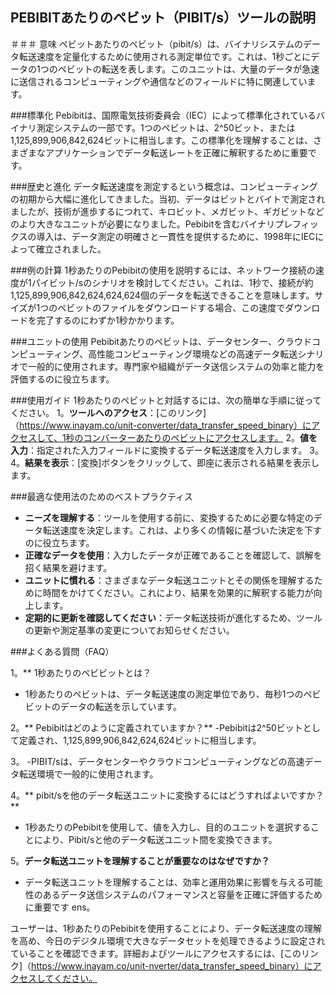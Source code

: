 ## PEBIBITあたりのペビット（PIBIT/s）ツールの説明

＃＃＃ 意味
ペビットあたりのペビット（pibit/s）は、バイナリシステムのデータ転送速度を定量化するために使用される測定単位です。これは、1秒ごとにデータの1つのペビットの転送を表します。このユニットは、大量のデータが急速に送信されるコンピューティングや通信などのフィールドに特に関連しています。

###標準化
Pebibitは、国際電気技術委員会（IEC）によって標準化されているバイナリ測定システムの一部です。1つのペビットは、2^50ビット、または1,125,899,906,842,624ビットに相当します。この標準化を理解することは、さまざまなアプリケーションでデータ転送レートを正確に解釈するために重要です。

###歴史と進化
データ転送速度を測定するという概念は、コンピューティングの初期から大幅に進化してきました。当初、データはビットとバイトで測定されましたが、技術が進歩するにつれて、キロビット、メガビット、ギガビットなどのより大きなユニットが必要になりました。Pebibitを含むバイナリプレフィックスの導入は、データ測定の明確さと一貫性を提供するために、1998年にIECによって確立されました。

###例の計算
1秒あたりのPebibitの使用を説明するには、ネットワーク接続の速度が1パイビット/sのシナリオを検討してください。これは、1秒で、接続が約1,125,899,906,842,624,624,624個のデータを転送できることを意味します。サイズが1つのペビットのファイルをダウンロードする場合、この速度でダウンロードを完了するのにわずか1秒かかります。

###ユニットの使用
Pebibitあたりのペビットは、データセンター、クラウドコンピューティング、高性能コンピューティング環境などの高速データ転送シナリオで一般的に使用されます。専門家や組織がデータ送信システムの効率と能力を評価するのに役立ちます。

###使用ガイド
1秒あたりのペビットと対話するには、次の簡単な手順に従ってください。
1。**ツールへのアクセス**：[このリンク]（https://www.inayam.co/unit-converter/data_transfer_speed_binary）にアクセスして、1秒のコンバーターあたりのペビットにアクセスします。
2。**値を入力**：指定された入力フィールドに変換するデータ転送速度を入力します。
3。
4。**結果を表示**：[変換]ボタンをクリックして、即座に表示される結果を表示します。

###最適な使用法のためのベストプラクティス
-  **ニーズを理解する**：ツールを使用する前に、変換するために必要な特定のデータ転送速度を決定します。これは、より多くの情報に基づいた決定を下すのに役立ちます。
-  **正確なデータを使用**：入力したデータが正確であることを確認して、誤解を招く結果を避けます。
-  **ユニットに慣れる**：さまざまなデータ転送ユニットとその関係を理解するために時間をかけてください。これにより、結果を効果的に解釈する能力が向上します。
-  **定期的に更新を確認してください**：データ転送技術が進化するため、ツールの更新や測定基準の変更についてお知らせください。

###よくある質問（FAQ）

1。** 1秒あたりのペビビットとは？
-  1秒あたりのペビットは、データ転送速度の測定単位であり、毎秒1つのペビビットのデータの転送を示しています。

2。** Pebibitはどのように定義されていますか？**
-Pebibitは2^50ビットとして定義され、1,125,899,906,842,624,624ビットに相当します。

3。
-PIBIT/sは、データセンターやクラウドコンピューティングなどの高速データ転送環境で一般的に使用されます。

4。** pibit/sを他のデータ転送ユニットに変換するにはどうすればよいですか？**
-  1秒あたりのPebibitを使用して、値を入力し、目的のユニットを選択することにより、Pibit/sと他のデータ転送ユニット間を変換できます。

5。**データ転送ユニットを理解することが重要なのはなぜですか？**
- データ転送ユニットを理解することは、効率と運用効果に影響を与える可能性のあるデータ送信システムのパフォーマンスと容量を正確に評価するために重要です ens。

ユーザーは、1秒あたりのPebibitを使用することにより、データ転送速度の理解を高め、今日のデジタル環境で大きなデータセットを処理できるように設定されていることを確認できます。詳細およびツールにアクセスするには、[このリンク]（https://www.inayam.co/unit-nverter/data_transfer_speed_binary）にアクセスしてください。
